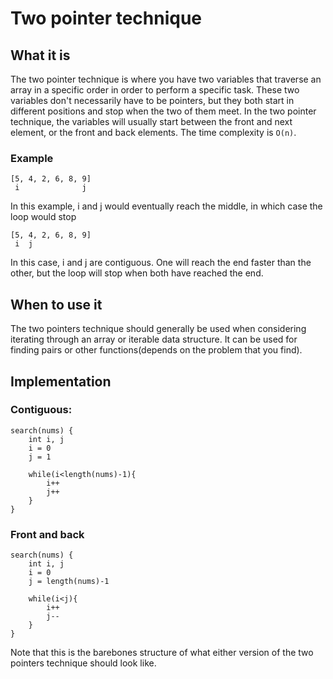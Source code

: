 # Two pointer technique

## What it is
The two pointer technique is where you have two variables that traverse an array in a specific order in order to perform a specific task. These two variables don't necessarily have to be pointers, but they both start in different positions and stop when the two of them meet. In the two pointer technique, the variables will usually start between the front and next element, or the front and back elements. The time complexity is `O(n)`.
### Example
```
[5, 4, 2, 6, 8, 9]
 i              j
```
In this example, i and j would eventually reach the  middle, in which case the loop would stop
```
[5, 4, 2, 6, 8, 9]
 i  j            
```
In this case, i and j are contiguous. One will reach the end faster than the other, but the loop will stop when both have reached the end.

## When to use it
The two pointers technique should generally be used when considering iterating through an array or iterable data structure. It can be used for finding pairs or other functions(depends on the problem that you find).

## Implementation

### Contiguous: 
```
search(nums) {
    int i, j
    i = 0
    j = 1

    while(i<length(nums)-1){
        i++
        j++
    }
}
```
### Front and back
```
search(nums) {
    int i, j
    i = 0
    j = length(nums)-1

    while(i<j){
        i++
        j--
    }
}
```
Note that this is the barebones structure of what either version of the two pointers technique should look like. 